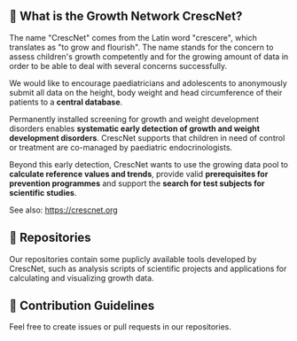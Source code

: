 ## :raising_hand: What is the Growth Network CrescNet?
The name "CrescNet" comes from the Latin word "crescere", which translates as "to grow and flourish". The name stands for the concern to assess children's growth competently and for the growing amount of data in order to be able to deal with several concerns successfully.

We would like to encourage paediatricians and adolescents to anonymously submit all data on the height, body weight and head circumference of their patients to a **central database**.

Permanently installed screening for growth and weight development disorders enables **systematic early detection of growth and weight development disorders**. CrescNet supports that children in need of control or treatment are co-managed by paediatric endocrinologists.

Beyond this early detection, CrescNet wants to use the growing data pool to **calculate reference values and trends**, provide valid **prerequisites for prevention programmes** and support the **search for test subjects for scientific studies**.

See also: https://crescnet.org

## :toolbox: Repositories
Our repositories contain some puplicly available tools developed by CrescNet, such as analysis scripts of scientific projects and applications for calculating and visualizing growth data.

## :rainbow: Contribution Guidelines
Feel free to create issues or pull requests in our repositories.
